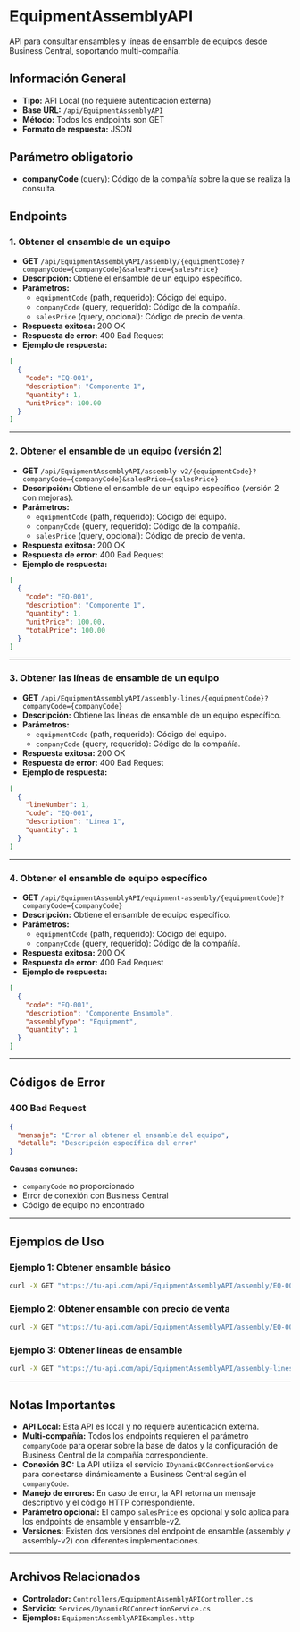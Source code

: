 # EquipmentAssemblyAPI

API para consultar ensambles y líneas de ensamble de equipos desde Business Central, soportando multi-compañía.

## Información General
- **Tipo:** API Local (no requiere autenticación externa)
- **Base URL:** `/api/EquipmentAssemblyAPI`
- **Método:** Todos los endpoints son GET
- **Formato de respuesta:** JSON

## Parámetro obligatorio
- **companyCode** (query): Código de la compañía sobre la que se realiza la consulta.

## Endpoints

### 1. Obtener el ensamble de un equipo
- **GET** `/api/EquipmentAssemblyAPI/assembly/{equipmentCode}?companyCode={companyCode}&salesPrice={salesPrice}`
- **Descripción:** Obtiene el ensamble de un equipo específico.
- **Parámetros:**
  - `equipmentCode` (path, requerido): Código del equipo.
  - `companyCode` (query, requerido): Código de la compañía.
  - `salesPrice` (query, opcional): Código de precio de venta.
- **Respuesta exitosa:** 200 OK
- **Respuesta de error:** 400 Bad Request
- **Ejemplo de respuesta:**
```json
[
  {
    "code": "EQ-001",
    "description": "Componente 1",
    "quantity": 1,
    "unitPrice": 100.00
  }
]
```

---

### 2. Obtener el ensamble de un equipo (versión 2)
- **GET** `/api/EquipmentAssemblyAPI/assembly-v2/{equipmentCode}?companyCode={companyCode}&salesPrice={salesPrice}`
- **Descripción:** Obtiene el ensamble de un equipo específico (versión 2 con mejoras).
- **Parámetros:**
  - `equipmentCode` (path, requerido): Código del equipo.
  - `companyCode` (query, requerido): Código de la compañía.
  - `salesPrice` (query, opcional): Código de precio de venta.
- **Respuesta exitosa:** 200 OK
- **Respuesta de error:** 400 Bad Request
- **Ejemplo de respuesta:**
```json
[
  {
    "code": "EQ-001",
    "description": "Componente 1",
    "quantity": 1,
    "unitPrice": 100.00,
    "totalPrice": 100.00
  }
]
```

---

### 3. Obtener las líneas de ensamble de un equipo
- **GET** `/api/EquipmentAssemblyAPI/assembly-lines/{equipmentCode}?companyCode={companyCode}`
- **Descripción:** Obtiene las líneas de ensamble de un equipo específico.
- **Parámetros:**
  - `equipmentCode` (path, requerido): Código del equipo.
  - `companyCode` (query, requerido): Código de la compañía.
- **Respuesta exitosa:** 200 OK
- **Respuesta de error:** 400 Bad Request
- **Ejemplo de respuesta:**
```json
[
  {
    "lineNumber": 1,
    "code": "EQ-001",
    "description": "Línea 1",
    "quantity": 1
  }
]
```

---

### 4. Obtener el ensamble de equipo específico
- **GET** `/api/EquipmentAssemblyAPI/equipment-assembly/{equipmentCode}?companyCode={companyCode}`
- **Descripción:** Obtiene el ensamble de equipo específico.
- **Parámetros:**
  - `equipmentCode` (path, requerido): Código del equipo.
  - `companyCode` (query, requerido): Código de la compañía.
- **Respuesta exitosa:** 200 OK
- **Respuesta de error:** 400 Bad Request
- **Ejemplo de respuesta:**
```json
[
  {
    "code": "EQ-001",
    "description": "Componente Ensamble",
    "assemblyType": "Equipment",
    "quantity": 1
  }
]
```

---

## Códigos de Error

### 400 Bad Request
```json
{
  "mensaje": "Error al obtener el ensamble del equipo",
  "detalle": "Descripción específica del error"
}
```

**Causas comunes:**
- `companyCode` no proporcionado
- Error de conexión con Business Central
- Código de equipo no encontrado

---

## Ejemplos de Uso

### Ejemplo 1: Obtener ensamble básico
```bash
curl -X GET "https://tu-api.com/api/EquipmentAssemblyAPI/assembly/EQ-001?companyCode=COMP001"
```

### Ejemplo 2: Obtener ensamble con precio de venta
```bash
curl -X GET "https://tu-api.com/api/EquipmentAssemblyAPI/assembly/EQ-001?companyCode=COMP001&salesPrice=PRICE001"
```

### Ejemplo 3: Obtener líneas de ensamble
```bash
curl -X GET "https://tu-api.com/api/EquipmentAssemblyAPI/assembly-lines/EQ-001?companyCode=COMP001"
```

---

## Notas Importantes
- **API Local:** Esta API es local y no requiere autenticación externa.
- **Multi-compañía:** Todos los endpoints requieren el parámetro `companyCode` para operar sobre la base de datos y la configuración de Business Central de la compañía correspondiente.
- **Conexión BC:** La API utiliza el servicio `IDynamicBCConnectionService` para conectarse dinámicamente a Business Central según el `companyCode`.
- **Manejo de errores:** En caso de error, la API retorna un mensaje descriptivo y el código HTTP correspondiente.
- **Parámetro opcional:** El campo `salesPrice` es opcional y solo aplica para los endpoints de ensamble y ensamble-v2.
- **Versiones:** Existen dos versiones del endpoint de ensamble (assembly y assembly-v2) con diferentes implementaciones.

---

## Archivos Relacionados
- **Controlador:** `Controllers/EquipmentAssemblyAPIController.cs`
- **Servicio:** `Services/DynamicBCConnectionService.cs`
- **Ejemplos:** `EquipmentAssemblyAPIExamples.http` 